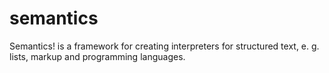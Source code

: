 # semantics
Semantics! is a framework for creating interpreters for structured text, e. g. lists, markup and programming languages.
